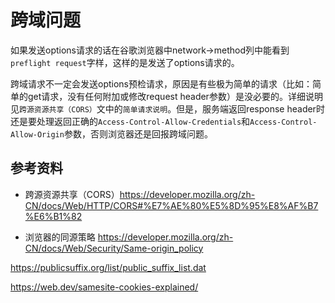 # 跨域问题

如果发送options请求的话在谷歌浏览器中network->method列中能看到`preflight request`字样，这样的是发送了options请求的。

跨域请求不一定会发送options预检请求，原因是有些极为简单的请求（比如：简单的get请求，没有任何附加或修改request header参数）是没必要的。详细说明见`跨源资源共享（CORS）`文中的`简单请求说明`。但是，服务端返回response header时还是要处理返回正确的`Access-Control-Allow-Credentials`和`Access-Control-Allow-Origin`参数，否则浏览器还是回报跨域问题。

## 参考资料

- 跨源资源共享（CORS）https://developer.mozilla.org/zh-CN/docs/Web/HTTP/CORS#%E7%AE%80%E5%8D%95%E8%AF%B7%E6%B1%82

- 浏览器的同源策略 https://developer.mozilla.org/zh-CN/docs/Web/Security/Same-origin_policy

https://publicsuffix.org/list/public_suffix_list.dat

https://web.dev/samesite-cookies-explained/